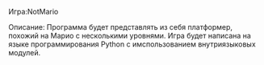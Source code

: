 Игра:NotMario

Описание: Программа будет представлять из себя платформер, похожий на Марио с несколькими уровнями. Игра будет написана на языке программирования Python с имспользованием внутриязыковых модулей.
